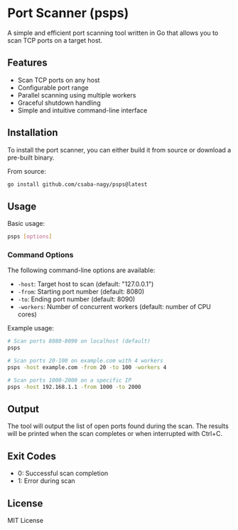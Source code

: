 # Port Scanner (psps)

A simple and efficient port scanning tool written in Go that allows you to scan TCP ports on a target host.

## Features

- Scan TCP ports on any host
- Configurable port range
- Parallel scanning using multiple workers
- Graceful shutdown handling
- Simple and intuitive command-line interface

## Installation

To install the port scanner, you can either build it from source or download a pre-built binary.

From source:
```bash
go install github.com/csaba-nagy/psps@latest
```

## Usage

Basic usage:
```bash
psps [options]
```

### Command Options

The following command-line options are available:

- `-host`: Target host to scan (default: "127.0.0.1")
- `-from`: Starting port number (default: 8080)
- `-to`: Ending port number (default: 8090)
- `-workers`: Number of concurrent workers (default: number of CPU cores)

Example usage:
```bash
# Scan ports 8080-8090 on localhost (default)
psps

# Scan ports 20-100 on example.com with 4 workers
psps -host example.com -from 20 -to 100 -workers 4

# Scan ports 1000-2000 on a specific IP
psps -host 192.168.1.1 -from 1000 -to 2000
```

## Output

The tool will output the list of open ports found during the scan. The results will be printed when the scan completes or when interrupted with Ctrl+C.

## Exit Codes

- 0: Successful scan completion
- 1: Error during scan

## License

MIT License
